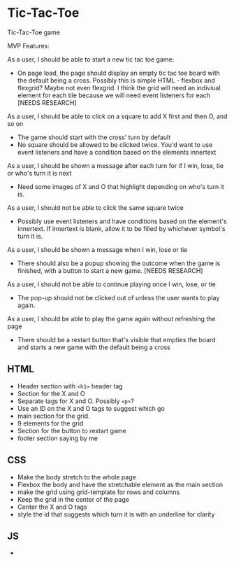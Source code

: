 # Tic-Tac-Toe
Tic-Tac-Toe game

MVP Features:

As a user, I should be able to start a new tic tac toe game:
- On page load, the page should display an empty tic tac toe board with the default being a cross. Possibly this is simple HTML - flexbox and flexgrid? Maybe not even flexgrid. I think the grid will need an indiviual element for each tile because we will need event listeners for each [NEEDS RESEARCH]

As a user, I should be able to click on a square to add X first and then O, and so on
- The game should start with the cross' turn by default
- No square should be allowed to be clicked twice. You'd want to use event listeners and have a condition based on the elements innertext


As a user, I should be shown a message after each turn for if I win, lose, tie or who's turn it is next
- Need some images of X and O that highlight depending on who's turn it is.


As a user, I should not be able to click the same square twice
- Possibly use event listeners and have conditions based on the element's innertext. If innertext is blank, allow it to be filled by whichever symbol's turn it is.

As a user, I should be shown a message when I win, lose or tie
- There should also be a popup showing the outcome when the game is finished, with a button to start a new game. [NEEDS RESEARCH]

As a user, I should not be able to continue playing once I win, lose, or tie
- The pop-up should not be clicked out of unless the user wants to play again.

As a user, I should be able to play the game again without refreshing the page
- There should be a restart button that's visible that empties the board and starts a new game with the default being a cross

## HTML

- Header section with `<h1>` header tag
- Section for the X and O
- Separate tags for X and O. Possibly `<p>`?
- Use an ID on the X and O tags to suggest which go
- main section for the grid.
- 9 elements for the grid
- Section for the button to restart game
- footer section saying by me

## CSS

- Make the body stretch to the whole page
- Flexbox the body and have the stretchable element as the main section
- make the grid using grid-template for rows and columns
- Keep the grid in the center of the page
- Center the X and O tags
- style the id that suggests which turn it is with an underline for clarity

## JS

- 
